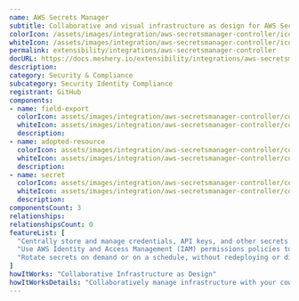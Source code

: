 ```yaml
---
name: AWS Secrets Manager
subtitle: Collaborative and visual infrastructure as design for AWS Secrets Manager
colorIcon: /assets/images/integration/aws-secretsmanager-controller/icons/color/aws-secretsmanager-controller-color.svg
whiteIcon: /assets/images/integration/aws-secretsmanager-controller/icons/white/aws-secretsmanager-controller-white.svg
permalink: extensibility/integrations/aws-secretsmanager-controller
docURL: https://docs.meshery.io/extensibility/integrations/aws-secretsmanager-controller
description: 
category: Security & Compliance
subcategory: Security Identity Compliance
registrant: GitHub
components: 
- name: field-export
  colorIcon: assets/images/integration/aws-secretsmanager-controller/components/field-export/icons/color/field-export-color.svg
  whiteIcon: assets/images/integration/aws-secretsmanager-controller/components/field-export/icons/white/field-export-white.svg
  description: 
- name: adopted-resource
  colorIcon: assets/images/integration/aws-secretsmanager-controller/components/adopted-resource/icons/color/adopted-resource-color.svg
  whiteIcon: assets/images/integration/aws-secretsmanager-controller/components/adopted-resource/icons/white/adopted-resource-white.svg
  description: 
- name: secret
  colorIcon: assets/images/integration/aws-secretsmanager-controller/components/secret/icons/color/secret-color.svg
  whiteIcon: assets/images/integration/aws-secretsmanager-controller/components/secret/icons/white/secret-white.svg
  description: 
componentsCount: 3
relationships: 
relationshipsCount: 0
featureList: [
  "Centrally store and manage credentials, API keys, and other secrets.",
  "Use AWS Identity and Access Management (IAM) permissions policies to manage access to your secrets.",
  "Rotate secrets on demand or on a schedule, without redeploying or disrupting active applications."
]
howItWorks: "Collaborative Infrastructure as Design"
howItWorksDetails: "Collaboratively manage infrastructure with your coworkers synchronously sharing the same designs."
---
```

